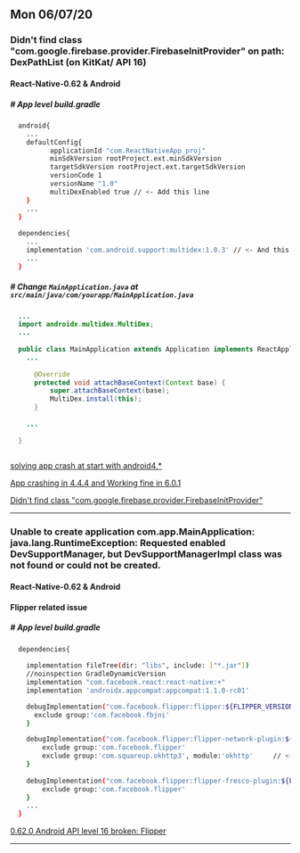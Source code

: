 ## Mon 06/07/20
### Didn't find class "com.google.firebase.provider.FirebaseInitProvider" on path: DexPathList (on KitKat/ API 16)
#### React-Native-0.62 & Android

##### # App level build.gradle
```sh
  android{
    ...
    defaultConfig{
          applicationId "com.ReactNativeApp_proj"
          minSdkVersion rootProject.ext.minSdkVersion
          targetSdkVersion rootProject.ext.targetSdkVersion
          versionCode 1
          versionName "1.0"
          multiDexEnabled true // <- Add this line
    }
    ...
  }
  
  dependencies{
    ...
    implementation 'com.android.support:multidex:1.0.3' // <- And this line
    ...
  }
```

##### # Change `MainApplication.java` at `src/main/java/com/yourapp/MainApplication.java`
```java
  ...
  import androidx.multidex.MultiDex;
  ...
  
  public class MainApplication extends Application implements ReactApplication {
    ...
    
      @Override 
      protected void attachBaseContext(Context base) {
          super.attachBaseContext(base);
          MultiDex.install(this);
      }
      
    ...
  
  }
  
```

[solving app crash at start with android4.*](https://github.com/invertase/react-native-firebase/issues/2147#issue-446576717)

[App crashing in 4.4.4 and Working fine in 6.0.1](https://github.com/firebase/quickstart-android/issues/105#issuecomment-449877090)

[Didn't find class "com.google.firebase.provider.FirebaseInitProvider"](https://stackoverflow.com/a/43318117/5277438)

---

### Unable to create application com.app.MainApplication: java.lang.RuntimeException: Requested enabled DevSupportManager, but DevSupportManagerImpl class was not found or could not be created.
#### React-Native-0.62 & Android
#### Flipper related issue

##### # App level build.gradle
```sh
  dependencies{
  
    implementation fileTree(dir: "libs", include: ["*.jar"])
    //noinspection GradleDynamicVersion
    implementation "com.facebook.react:react-native:+"
    implementation 'androidx.appcompat:appcompat:1.1.0-rc01'

    debugImplementation("com.facebook.flipper:flipper:${FLIPPER_VERSION}") {
      exclude group:'com.facebook.fbjni'
    }

    debugImplementation("com.facebook.flipper:flipper-network-plugin:${FLIPPER_VERSION}") {
        exclude group:'com.facebook.flipper'
        exclude group:'com.squareup.okhttp3', module:'okhttp'     // <- Add this line
    }
    
    debugImplementation("com.facebook.flipper:flipper-fresco-plugin:${FLIPPER_VERSION}") {
        exclude group:'com.facebook.flipper'
    }
    ...
  }
```

[0.62.0 Android API level 16 broken: Flipper](https://github.com/facebook/react-native/issues/28481#issuecomment-645546195)

---
